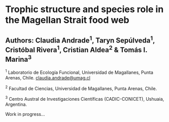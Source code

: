 # Trophic structure and species role in the Magellan Strait food web

## Authors: Claudia Andrade<sup>1</sup>, Taryn Sepúlveda<sup>1</sup>, Cristóbal Rivera<sup>1</sup>, Cristian Aldea<sup>2</sup> & Tomás I. Marina<sup>3</sup>

<sup>1</sup> Laboratorio de Ecología Funcional, Universidad de Magallanes, Punta Arenas, Chile. claudia.andrade@umag.cl

<sup>2</sup> Facultad de Ciencias, Universidad de Magallanes, Punta Arenas, Chile.

<sup>3</sup> Centro Austral de Investigaciones Científicas (CADIC-CONICET), Ushuaia, Argentina.

Work in progress...
